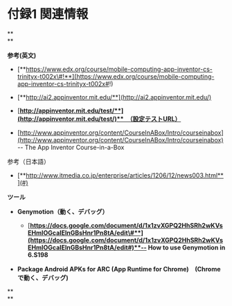 # **付録1 関連情報**

**      
**

**参考\(英文\)**

* [**https://www.edx.org/course/mobile-computing-app-inventor-cs-trinityx-t002x\#!**](https://www.edx.org/course/mobile-computing-app-inventor-cs-trinityx-t002x#!)

* [**http://ai2.appinventor.mit.edu/**](http://ai2.appinventor.mit.edu/)

* [**http://appinventor.mit.edu/test/**](http://appinventor.mit.edu/test/)**　（設定テストURL）**

* [http://www.appinventor.org/content/CourseInABox/Intro/courseinabox](http://www.appinventor.org/content/CourseInABox/Intro/courseinabox) -- The App Inventor Course-in-a-Box

参考（日本語）

* [**http://www.itmedia.co.jp/enterprise/articles/1206/12/news003.html**](#)

**ツール**

* **Genymotion（動く、デバッグ）**

  * [**https://docs.google.com/document/d/1x1zvXGPQ2HhSRh2wKVsEHmIOGcaIElnGBsHnr1Pn8tA/edit\#**](https://docs.google.com/document/d/1x1zvXGPQ2HhSRh2wKVsEHmIOGcaIElnGBsHnr1Pn8tA/edit#)**-- How to use Genymotion in 6.S198**

* **Package Android APKs for ARC \(App Runtime for Chrome\)　\(Chromeで動く、デバッグ\)**

**      
**

